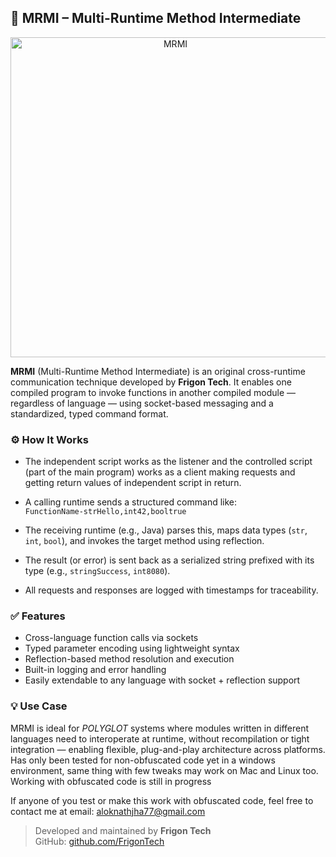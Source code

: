 ## 🔁 MRMI – Multi-Runtime Method Intermediate
<p align="center">
  <img width="512" height="512" alt="MRMI" src="https://github.com/user-attachments/assets/beb1f4e6-7777-4ec6-af28-1b67a44ad649" />
</p>


**MRMI** (Multi-Runtime Method Intermediate) is an original cross-runtime communication technique developed by **Frigon Tech**. It enables one compiled program to invoke functions in another compiled module — regardless of language — using socket-based messaging and a standardized, typed command format.

### ⚙️ How It Works
- The independent script works as the listener and the controlled script (part of the main program) works as a client making requests and getting return values of independent script in return.
  
- A calling runtime sends a structured command like:  
  `FunctionName-strHello,int42,booltrue`

- The receiving runtime (e.g., Java) parses this, maps data types (`str`, `int`, `bool`), and invokes the target method using reflection.

- The result (or error) is sent back as a serialized string prefixed with its type (e.g., `stringSuccess`, `int8080`).

- All requests and responses are logged with timestamps for traceability.

### ✅ Features

- Cross-language function calls via sockets
- Typed parameter encoding using lightweight syntax
- Reflection-based method resolution and execution
- Built-in logging and error handling
- Easily extendable to any language with socket + reflection support

### 💡 Use Case

MRMI is ideal for *POLYGLOT* systems where modules written in different languages need to interoperate at runtime, without recompilation or tight integration — enabling flexible, plug-and-play architecture across platforms.
Has only been tested for non-obfuscated code yet in a windows environment, same thing with few tweaks may work on Mac and Linux too. Working with obfuscated code is still in progress

If anyone of you test or make this work with obfuscated code, feel free to contact me at email: aloknathjha77@gmail.com

> Developed and maintained by **Frigon Tech**  
> GitHub: [github.com/FrigonTech](https://github.com/FrigonTech)
